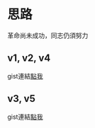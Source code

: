 # 思路
革命尚未成功，同志仍須努力

## v1, v2, v4
gist連結[點我](https://gist.github.com/poflygogo/313e6ed4ceae7ef733d0fa7b78808228)

## v3, v5
gist連結[點我](google.com)
